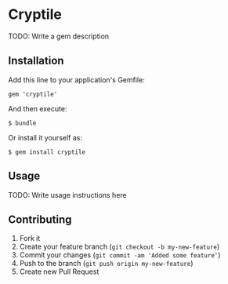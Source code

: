 # Cryptile

TODO: Write a gem description

## Installation

Add this line to your application's Gemfile:

    gem 'cryptile'

And then execute:

    $ bundle

Or install it yourself as:

    $ gem install cryptile

## Usage

TODO: Write usage instructions here

## Contributing

1. Fork it
2. Create your feature branch (`git checkout -b my-new-feature`)
3. Commit your changes (`git commit -am 'Added some feature'`)
4. Push to the branch (`git push origin my-new-feature`)
5. Create new Pull Request
